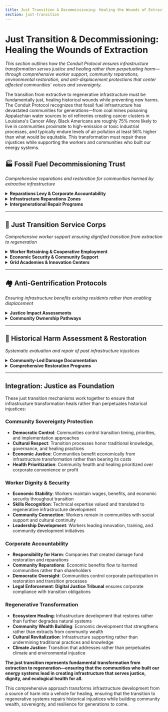 ```yaml
---
title: Just Transition & Decommissioning: Healing the Wounds of Extraction
section: just-transition
---
```


# Just Transition & Decommissioning: Healing the Wounds of Extraction

*This section outlines how the Conduit Protocol ensures infrastructure transformation serves justice and healing rather than perpetuating harm—through comprehensive worker support, community reparations, environmental restoration, and anti-displacement protections that center affected communities' voices and sovereignty.*

The transition from extractive to regenerative infrastructure must be fundamentally just, healing historical wounds while preventing new harms. The Conduit Protocol recognizes that fossil fuel infrastructure has devastated communities for generations—from coal mines poisoning Appalachian water sources to oil refineries creating cancer clusters in Louisiana's Cancer Alley. Black Americans are roughly 75% more likely to live in communities proximate to high-emission or toxic industrial processes, and typically endure levels of air pollution at least 56% higher than what would be equitable. This transformation must repair these injustices while supporting the workers and communities who built our energy systems.

## **🏭 Fossil Fuel Decommissioning Trust**
*Comprehensive reparations and restoration for communities harmed by extractive infrastructure*

<details>
<summary><strong>Reparations Levy & Corporate Accountability</strong></summary>

The **Fossil Fuel Decommissioning Trust (`institution_decom_trust`)** represents a fundamental shift in who pays for infrastructure transformation. Rather than burdening communities with cleanup costs, the Trust is funded through a **Reparations Levy** on fossil fuel corporations via the **Corporate Reparations Protocol (`framework_hearthstone`)** and the **Global Commons Fund (`mechanism_gcf`)**.

**Funding Sources & Corporate Responsibility:**
- **Progressive Corporate Levy**: Tax rates based on historical extraction profits and documented environmental damage
- **Stranded Asset Assessment**: Additional charges for companies with assets requiring decommissioning
- **Pollution Damage Calculation**: Rates adjusted based on community health impacts and ecosystem destruction
- **Future Harm Prevention**: Higher rates for companies resisting transition or expanding fossil fuel operations

**Accountability Mechanisms:**
- **Community Damage Documentation**: Affected communities participate in assessing environmental and health impacts
- **Transparent Financial Tracking**: All levy calculations and Trust spending publicly documented
- **Corporate Disclosure Requirements**: Full disclosure of extraction history, environmental impacts, and transition plans
- **Enforcement Authority**: **Digital Justice Tribunal (`institution_dj_tribunal`)** can impose additional penalties for tax avoidance or false reporting

> **Justice Principle**: Those who profited from extraction must fund restoration and reparations, not the communities they harmed.

</details>

<details>
<summary><strong>Infrastructure Reparations Zones</strong></summary>

**Infrastructure Reparations Zones** identify areas for priority repair and restoration, addressing the compound harms of extractive infrastructure through systematic **Historical Harm Assessment Protocols**.

**Zone Designation Process:**
- **Community-Led Assessment**: Affected communities document environmental and health impacts with technical support
- **Health Impact Documentation**: Systematic evaluation of pollution-related illness, contamination, and intergenerational health effects
- **Economic Impact Analysis**: Assessment of wealth extraction, property value impacts, and lost economic opportunities
- **Cultural Damage Evaluation**: Documentation of sacred site destruction, traditional practice disruption, and cultural losses

**Reparative Action Priorities:**
- **Health System Strengthening**: Medical facilities, environmental health monitoring, and treatment for pollution-related illness
- **Environmental Restoration**: Soil remediation, water treatment, air quality improvement, and ecosystem rebuilding
- **Economic Development**: Community-controlled businesses, cooperative enterprises, and wealth-building initiatives
- **Cultural Revitalization**: Support for traditional practices, cultural education, and community healing programs

**Historical Repair Examples:**
- **Lead Pipe Replacement**: Complete replacement of lead water infrastructure with community-controlled water systems
- **Strip-Mine Restoration**: Ecosystem restoration on former mining sites with traditional ecological knowledge integration
- **Contaminated Site Cleanup**: Soil and groundwater remediation with long-term health monitoring
- **Air Quality Improvement**: Industrial pollution control and community air monitoring networks

</details>

<details>
<summary><strong>Intergenerational Repair Programs</strong></summary>

> **Seven-Generation Healing**: Reparations programs address both immediate harms and intergenerational trauma through comprehensive community-led healing initiatives funded by the **Global Commons Fund**.

**Community Healing Integration:**
- **Traditional Healing Support**: Resources for Indigenous and traditional healing practices alongside medical treatment
- **Mental Health Services**: Trauma-informed care for pollution-related health anxiety, displacement trauma, and economic insecurity
- **Youth Education Programs**: Environmental health education, traditional knowledge transmission, and leadership development
- **Elder Support Services**: Care for elders suffering from occupational health impacts and pollution-related illness

**Long-Term Restoration Commitments:**
- **Ecosystem Monitoring**: Community-controlled environmental monitoring with technical training and equipment
- **Health Surveillance**: Long-term health tracking for pollution exposure with community data ownership
- **Economic Recovery**: Multi-decade wealth building programs supporting community ownership and cooperative development
- **Cultural Preservation**: Documentation and transmission of traditional knowledge threatened by industrial development

**Partnership with Justice Systems:**
- **Justice Systems Framework (`framework_justice_reform`)** coordination for truth and reconciliation processes
- **Restorative Justice Circles**: Community healing processes addressing corporate harm and government complicity
- **Legal Advocacy Support**: Resources for communities pursuing additional legal remedies and accountability
- **Policy Change Advocacy**: Support for communities advocating for stronger environmental justice protections

</details>

---

## **👷 Just Transition Service Corps**
*Comprehensive worker support ensuring dignified transition from extraction to regeneration*

<details>
<summary><strong>Worker Retraining & Cooperative Employment</strong></summary>

The **Just Transition Service Corps (`institution_jtsc`)** operates as a specialized branch of **Community Work Teams (`institution_cwt`)** that provides comprehensive support for workers transitioning from fossil fuel extraction to regenerative infrastructure development.

**Comprehensive Support Framework:**
- **Union-Equivalent Wages**: All transition workers receive wages sufficient for dignified life with full benefits
- **Skills Assessment & Development**: Workers' technical knowledge transfers naturally - petroleum engineers can bring their knowledge to geothermal drilling jobs, while offshore oil workers can transfer to offshore wind, hydrogen, and carbon capture and storage facilities.
- **Apprenticeship Programs**: Paid training combining traditional skills with renewable technology expertise
- **Leadership Development**: Support for worker organizing, cooperative development, and community leadership

**Priority Employment Areas:**
- **Decommissioning & Cleanup**: Former fossil fuel workers leading site restoration and infrastructure removal
- **Renewable Energy Construction**: Solar, wind, and grid modernization with transferable technical skills
- **Ecosystem Restoration**: Large-scale environmental restoration requiring technical coordination and heavy equipment operation
- **Community Infrastructure**: Building housing, transportation, and water systems in affected communities

**Skills Translation Examples:**
- **Oil Rig Workers → Solar Installation**: Technical systems knowledge and safety protocols transfer to photovoltaic systems
- **Coal Miners → Geothermal Development**: Underground expertise and geological knowledge applied to renewable energy extraction
- **Refinery Operators → Battery Manufacturing**: Chemical process knowledge applied to energy storage production
- **Pipeline Workers → Grid Modernization**: Infrastructure installation skills applied to transmission line development

</details>

<details>
<summary><strong>Economic Security & Community Support</strong></summary>

> **Dignified Transition**: Workers maintain economic security and community ties throughout transition, with comprehensive support for families and communities affected by industry changes.

**Economic Support Systems:**
- **Wage Guarantee**: Transition workers maintain or improve wages during retraining and employment transition
- **Healthcare Continuity**: Comprehensive health coverage including treatment for occupational health impacts
- **Pension Protection**: Retirement security protected through corporate responsibility and public backstop
- **Housing Stability**: Support for maintaining housing and community ties during economic transition

**Family & Community Support:**
- **Childcare & Education**: Support for worker families during training and transition periods
- **Mental Health Services**: Trauma-informed care for economic insecurity, identity change, and community disruption
- **Community Gathering Spaces**: Resources for workers to maintain social connections and mutual support
- **Cultural Preservation**: Support for maintaining community traditions and social structures during economic change

**Partnership Integration:**
- **Mental Health Governance Framework (`framework_mental_health`)**: Trauma-informed care for communities near decommissioning sites
- **Work in Liberation Framework (`framework_work_liberation`)**: Union-equivalent wages and benefits certification
- **AUBI Integration**: Transition work rewarded through Hearts and Leaves systems recognizing community contribution

</details>

<details>
<summary><strong>Grid Academies & Innovation Centers</strong></summary>

**Grid Academies** provide comprehensive technical education for renewable energy careers while serving as community innovation centers developing appropriate technologies for local contexts.

**Technical Education Programs:**
- **Renewable Energy Systems**: Comprehensive training in solar, wind, geothermal, and battery storage technologies
- **Grid Modernization**: Smart grid installation, maintenance, and cybersecurity with community control emphasis
- **Energy Efficiency**: Building retrofits, weatherization, and efficiency system installation
- **Traditional Technology Integration**: Combining Indigenous and traditional knowledge with modern renewable technologies

**Community Innovation Integration:**
- **Worker-Led Research**: Former fossil fuel workers leading innovation in renewable technology adaptation
- **Local Manufacturing**: Training for producing renewable energy components in affected communities
- **Technology Repair & Maintenance**: Comprehensive maintenance training ensuring long-term local capacity
- **Innovation Sharing**: Networks connecting Grid Academies across regions for technology and knowledge exchange

**Academy Governance & Control:**
- **Worker-Community Boards**: Governance by affected workers and communities rather than external institutions
- **Democratic Curriculum**: Training priorities determined by community needs and worker interests
- **Cultural Integration**: Education incorporating traditional knowledge, Indigenous technologies, and local practices
- **Anti-Corporate Capture**: Protection against corporate control of training programs and employment placement

</details>

---

## **🏘️ Anti-Gentrification Protocols**
*Ensuring infrastructure benefits existing residents rather than enabling displacement*

<details>
<summary><strong>Justice Impact Assessments</strong></summary>

**Justice Impact Assessments** provide mandatory evaluation of infrastructure projects' potential to displace existing residents, with authority to halt projects causing significant community harm.

**Displacement Risk Analysis:**
- **Housing Market Modeling**: Assessment of how infrastructure improvements affect property values and rental costs
- **Business Impact Evaluation**: Analysis of how infrastructure changes affect local businesses and employment
- **Community Service Access**: Evaluation of impacts on healthcare, education, and social services accessibility
- **Cultural Disruption Assessment**: Analysis of impacts on community gathering spaces, cultural practices, and social networks

**Community Authority & Oversight:**
- **Community Veto Power**: Affected residents can halt projects through majority vote with rapid appeals process
- **Ongoing Monitoring**: Real-time tracking of displacement indicators with community-controlled response authority
- **Benefit Guarantee**: Infrastructure improvements must reduce rather than increase essential service costs for existing residents
- **Democratic Planning**: Community assemblies control infrastructure planning and implementation priorities

**Mitigation Requirements:**
- **Affordable Housing Guarantee**: New infrastructure cannot proceed without corresponding affordable housing protections
- **Local Hiring Mandates**: 70% of construction and maintenance jobs reserved for existing community residents
- **Business Protection**: Support for existing local businesses affected by infrastructure development
- **Community Benefit Agreements**: Legally enforceable agreements ensuring community benefit from infrastructure investments

</details>

<details>
<summary><strong>Community Ownership Pathways</strong></summary>

> **Wealth Building Protection**: Infrastructure development must strengthen rather than extract community wealth, with pathways to community ownership preventing speculative displacement.

**Community Ownership Development:**
- **Cooperative Infrastructure**: Preference for community-owned and worker-owned infrastructure development
- **Land Trust Protection**: Community land trusts preventing speculative real estate investment around infrastructure
- **Local Business Development**: Support for community-controlled businesses benefiting from infrastructure improvements
- **Resident Equity Programs**: Pathways for existing residents to gain equity in infrastructure improvements

**Economic Justice Safeguards:**
- **Community Benefit Tracking**: Measurable requirements that infrastructure investment benefits existing residents
- **Anti-Speculation Measures**: Legal protections preventing real estate speculation around infrastructure development
- **Local Value Retention**: Requirement that economic benefits flow to existing community members rather than outside investors
- **Reparative Investment**: Additional investment in communities previously harmed by discriminatory infrastructure policies

**Implementation through Hearthstone Protocol:**
- **Stewardship Trust Creation**: New infrastructure developed through community-controlled Stewardship Trusts
- **Democratic Governance**: Community assemblies controlling infrastructure investment and management decisions
- **Benefit Distribution**: Infrastructure profits and benefits distributed through community-controlled processes
- **Cultural Integration**: Infrastructure development honoring community values, aesthetics, and social practices

</details>

---

## **🌱 Historical Harm Assessment & Restoration**
*Systematic evaluation and repair of past infrastructure injustices*

<details>
<summary><strong>Community-Led Damage Documentation</strong></summary>

**Historical Harm Assessment Protocols** provide systematic evaluation of past infrastructure damage guiding reparative actions, with communities controlling the assessment process and determining restoration priorities.

**Assessment Methodology:**
- **Community Knowledge Integration**: Traditional and experiential knowledge of environmental and health impacts
- **Participatory Research**: Community members trained in environmental monitoring and health assessment
- **Technical Support**: Independent scientific and legal support for community-led documentation
- **Historical Documentation**: Archival research combining community memories with technical records

**Health Impact Documentation:**
- **Pollution Health Registry**: Community-controlled database of pollution-related illness and death
- **Intergenerational Health Tracking**: Multi-generational health impacts from environmental exposure
- **Traditional Health Knowledge**: Indigenous and traditional healing practices affected by environmental damage
- **Mental Health Assessment**: Trauma and stress impacts from environmental injustice and economic disruption

**Environmental Damage Assessment:**
- **Ecosystem Health Evaluation**: Soil, water, and air contamination assessment with community participation
- **Biodiversity Impact Analysis**: Traditional ecological knowledge documenting species and habitat loss
- **Resource Extraction Documentation**: Assessment of natural resource depletion and ecosystem service loss
- **Sacred Site Impact Evaluation**: Documentation of damage to culturally and spiritually significant places

</details>

<details>
<summary><strong>Comprehensive Restoration Programs</strong></summary>

> **Healing-Centered Restoration**: Environmental restoration designed to heal both ecosystems and communities, guided by traditional ecological knowledge and community healing priorities.

**Ecological Restoration Integration:**
- **Traditional Ecological Knowledge**: Indigenous and traditional restoration practices integrated with scientific approaches
- **Community-Led Design**: Restoration priorities determined by affected communities rather than external experts
- **Worker Transition Integration**: Former extraction workers leading restoration efforts with traditional knowledge partners
- **Long-Term Stewardship**: Community control over restored landscapes with ongoing stewardship capacity building

**Community Healing Through Restoration:**
- **Therapeutic Restoration**: Restoration work as community healing practice addressing environmental trauma
- **Cultural Revitalization**: Restoration supporting traditional practices, food systems, and cultural relationships with land
- **Youth Engagement**: Restoration projects providing environmental education and leadership development
- **Elder Knowledge Integration**: Restoration projects documenting and applying elder ecological knowledge

**Infrastructure Integration:**
- **Nature-Based Infrastructure**: Restoration projects doubling as infrastructure (wetlands for water treatment, forests for carbon sequestration)
- **Community Benefits**: Restoration projects providing ongoing community benefits (clean water, improved air quality, food production)
- **Economic Development**: Restoration supporting community economic development through ecosystem services and tourism
- **Climate Resilience**: Restoration enhancing community resilience to climate impacts and extreme weather

</details>

---

## **Integration: Justice as Foundation**

These just transition mechanisms work together to ensure that infrastructure transformation heals rather than perpetuates historical injustices:

### **Community Sovereignty Protection**
- **Democratic Control**: Communities control transition timing, priorities, and implementation approaches
- **Cultural Respect**: Transition processes honor traditional knowledge, governance, and healing practices  
- **Economic Justice**: Communities benefit economically from infrastructure transformation rather than bearing its costs
- **Health Prioritization**: Community health and healing prioritized over corporate convenience or profit

### **Worker Dignity & Security**
- **Economic Stability**: Workers maintain wages, benefits, and economic security throughout transition
- **Skills Recognition**: Technical expertise valued and translated to regenerative infrastructure development
- **Community Connection**: Workers remain in communities with social support and cultural continuity
- **Leadership Development**: Workers leading innovation, training, and community development initiatives

### **Corporate Accountability**
- **Responsibility for Harm**: Companies that created damage fund restoration and reparations
- **Community Reparations**: Economic benefits flow to harmed communities rather than shareholders
- **Democratic Oversight**: Communities control corporate participation in restoration and transition processes
- **Legal Enforcement**: **Digital Justice Tribunal** ensures corporate compliance with transition obligations

### **Regenerative Transformation**
- **Ecosystem Healing**: Infrastructure development that restores rather than further degrades natural systems
- **Community Wealth Building**: Economic development that strengthens rather than extracts from community wealth
- **Cultural Revitalization**: Infrastructure supporting rather than undermining traditional practices and knowledge
- **Climate Justice**: Transition that addresses rather than perpetuates climate and environmental injustice

**The just transition represents fundamental transformation from extraction to regeneration—ensuring that the communities who built our energy systems lead in creating infrastructure that serves justice, dignity, and ecological health for all.**

This comprehensive approach transforms infrastructure development from a source of harm into a vehicle for healing, ensuring that the transition to regenerative systems repairs historical injustices while building community wealth, sovereignty, and resilience for generations to come.
